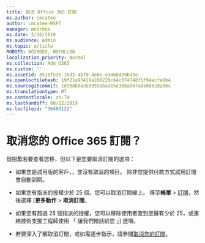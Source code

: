 ```yaml
---
title: 取消 Office 365 訂閱
ms.author: cmcatee
author: cmcatee-MSFT
manager: mnirkhe
ms.date: 2/26/2018
ms.audience: Admin
ms.topic: article
ROBOTS: NOINDEX, NOFOLLOW
localization_priority: Normal
ms.collection: Adm_O365
ms.custom: ''
ms.assetid: 8518f535-1bd3-4bf0-8e6e-e3468459bd5e
ms.openlocfilehash: 19f21e93419a208229c64c874748f5f94acfe8b4
ms.sourcegitcommit: 1d98db8acb9959aba3b5e308a567ade6b62da56c
ms.translationtype: MT
ms.contentlocale: zh-TW
ms.lasthandoff: 08/22/2019
ms.locfileid: "36494122"
---
```

# <a name="cancelling-your-office-365-subscription"></a>取消您的 Office 365 訂閱？

很抱歉若要查看您移，但以下是您要取消訂閱的選項：
  
- 如果您是試用版的客戶，，並沒有取消的項目。 除非您提供付款方式試用訂閱會自動到期。

- 如果您有指派的授權少於 25 個，您可以取消訂閱線上。 移至**帳單** \> [訂閱](https://go.microsoft.com/fwlink/p/?linkid=842054)，然後選擇 [**更多動作** \> **取消訂閱**。

- 如果您有超過 25 個指派的授權，您可以移除使用者直到您擁有少於 25，或連絡技術支援工程師使用 「 讓我們撥話給您 」] 選項。

- 若要深入了解取消訂閱，或如需逐步指示，請參閱[取消您的訂閱](https://docs.microsoft.com/office365/admin/subscriptions-and-billing/cancel-your-subscription)。
